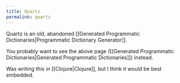 ```yaml
---
title: Quartz
permalink: quartz
---
```


Quartz is an old, abandoned [[Generated Programmatic Dictionaries|Programmatic Dictionary Generator]].

You probably want to see the above page ([[Generated Programmatic Dictionaries|Generated Programmatic Dictionaries]]) instead.

Was writing this in [[Clojure|Clojure]], but I think it would be best embedded.

